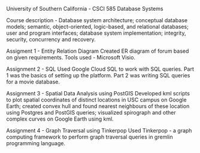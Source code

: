 University of Southern California - CSCI 585 Database Systems

Course description - 
Database system architecture; conceptual database models; semantic, object-oriented, logic-based, and relational databases; user and program interfaces; database system implementation; integrity, security, concurrency and recovery. 

Assigment 1  - Entity Relation Diagram
Created ER diagram of forum based on given requirements. Tools used - Microsoft Visio.

Assignment 2 - SQL
Used Google Cloud SQL to work with SQL queries. Part 1 was the basics of setting up the platform. Part 2 was writing SQL queries for a movie database.

Assignment 3 - Spatial Data Analysis using PostGIS
Developed kml scripts to plot spatial coordinates of distinct locations in USC campus on Google Earth; created convex hull and found nearest neighbours of these location using Postgres and PostGIS queries; visualized spirograph and other complex curves on Google Earth using kml.

Assignment 4 - Graph Traversal using Tinkerpop
Used Tinkerpop - a graph computing framework to perform graph traversal queries in gremlin programming language.
